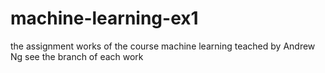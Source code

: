 # machine-learning-ex1
the assignment works of the course machine learning teached by Andrew Ng
see the branch of each work
